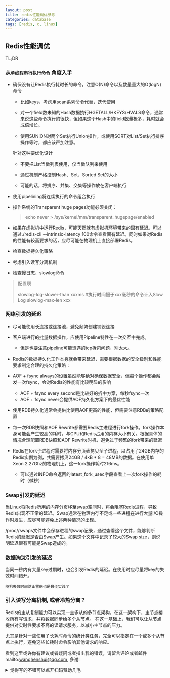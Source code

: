 ```yaml
---
layout: post
title: redis性能调优参考
categories: database
tags: [redis, c, linux]
---
```

  



## Redis性能调优

TL;DR

 



### 从``单线程串行执行命令`` 角度入手



- 确保没有让Redis执行耗时长的命令，注意O(N)命令以及数量量大的O(logN)命令

  - 比如keys，考虑用scan系列命令代替，迭代使用

  - 对一个field数未知的Hash数据执行HGETALL/HKEYS/HVALS命令，通常来说这些命令执行的很快，但如果这个Hash中的field数量极多，耗时就会成倍增长。
  - 使用SUNION对两个Set执行Union操作，或使用SORT对List/Set执行排序操作等时，都应该严加注意。

   针对这种要优化设计

  - 不要把List当做列表使用，仅当做队列来使用

  - 通过机制严格控制Hash、Set、Sorted Set的大小
  - 可能的话，将排序、并集、交集等操作放在客户端执行

- 使用pipelining将连续执行的命令组合执行

- 操作系统的Transparent huge pages功能必须关闭：

  > echo never > /sys/kernel/mm/transparent_hugepage/enabled

  

- 如果在虚拟机中运行Redis，可能天然就有虚拟机环境带来的固有延迟。可以通过./redis-cli --intrinsic-latency 100命令查看固有延迟。同时如果对Redis的性能有较高要求的话，应尽可能在物理机上直接部署Redis。

- 检查数据持久化策略

- 考虑引入读写分离机制

  

- 检查慢日志，slowlog命令

> 配置项
>
> slowlog-log-slower-than xxxms  #执行时间慢于xxx毫秒的命令计入Slow Log
> slowlog-max-len xxx  



### 网络引发的延迟

- 尽可能使用长连接或连接池，避免频繁创建销毁连接
- 客户端进行的批量数据操作，应使用Pipeline特性在一次交互中完成。
  - 但是也要注意pipeline可能遭遇的tcp拆包问题，别太大。
- Redis的数据持久化工作本身就会带来延迟，需要根据数据的安全级别和性能要求制定合理的持久化策略：

- AOF + fsync always的设置虽然能够绝对确保数据安全，但每个操作都会触发一次fsync，会对Redis的性能有比较明显的影响
  - AOF + fsync every second是比较好的折中方案，每秒fsync一次
  - AOF + fsync never会提供AOF持久化方案下的最优性能
- 使用RDB持久化通常会提供比使用AOF更高的性能，但需要注意RDB的策略配置
- 每一次RDB快照和AOF Rewrite都需要Redis主进程进行fork操作。fork操作本身可能会产生较高的耗时，与CPU和Redis占用的内存大小有关。根据具体的情况合理配置RDB快照和AOF Rewrite时机，避免过于频繁的fork带来的延迟
- Redis在fork子进程时需要将内存分页表拷贝至子进程，以占用了24GB内存的Redis实例为例，共需要拷贝24GB / 4kB * 8 = 48MB的数据。在使用单Xeon 2.27Ghz的物理机上，这一fork操作耗时216ms。
  - 可以通过INFO命令返回的latest_fork_usec字段查看上一次fork操作的耗时（微秒）



### Swap引发的延迟

当Linux将Redis所用的内存分页移至swap空间时，将会阻塞Redis进程，导致Redis出现不正常的延迟。Swap通常在物理内存不足或一些进程在进行大量I/O操作时发生，应尽可能避免上述两种情况的出现。

/proc/<pid>/swaps文件中会保存进程的swap记录，通过查看这个文件，能够判断Redis的延迟是否由Swap产生。如果这个文件中记录了较大的Swap size，则说明延迟很有可能是Swap造成的。

### 数据淘汰引发的延迟
当同一秒内有大量key过期时，也会引发Redis的延迟。在使用时应尽量将key的失效时间错开。

`随机失效时间防止雪崩也是最佳实践了`



### 引入读写分离机制, 或者冷热分离？

Redis的主从复制能力可以实现一主多从的多节点架构，在这一架构下，主节点接收所有写请求，并将数据同步给多个从节点。
在这一基础上，我们可以让从节点提供对实时性要求不高的读请求服务，以减小主节点的压力。

尤其是针对一些使用了长耗时命令的统计类任务，完全可以指定在一个或多个从节点上执行，避免这些长耗时命令影响其他请求的响应。

看到这里或许你有建议或者疑问或者指出我的错误，请留言评论或者邮件mailto:wanghenshui@qq.com, 多谢! 
<details>
<summary>觉得写的不错可以点开扫码赞助几毛</summary>
![微信转账](https://wanghenshui.github.io/assets/wepay.png)
</details>
